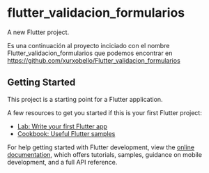 # flutter_validacion_formularios

A new Flutter project.

Es una continuación al proyecto inciciado con el nombre Flutter_validacion_formularios que podemos encontrar en https://github.com/xurxobello/Flutter_validacion_formularios

## Getting Started

This project is a starting point for a Flutter application.

A few resources to get you started if this is your first Flutter project:

- [Lab: Write your first Flutter app](https://docs.flutter.dev/get-started/codelab)
- [Cookbook: Useful Flutter samples](https://docs.flutter.dev/cookbook)

For help getting started with Flutter development, view the
[online documentation](https://docs.flutter.dev/), which offers tutorials,
samples, guidance on mobile development, and a full API reference.
